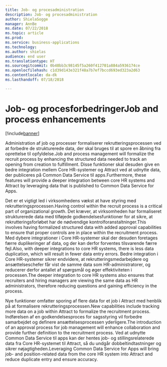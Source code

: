 ```yaml
---
title: Job- og procesadministration
description: Job- og procesadministration
author: ShielaSogge
manager: AnnBe
ms.date: 07/22/2018
ms.topic: article
ms.prod: 
ms.service: business-applications
ms.technology: 
ms.author: shielas
audience: end user
ms.translationtype: HT
ms.sourcegitcommit: 0b40bb3c98145f5a260f412701a884a5936174ce
ms.openlocfilehash: c1d39d143e321f48a7b7ef7bccd693ed323a2d63
ms.contentlocale: da-dk
ms.lasthandoff: 07/18/2018

---
```


# <a name="job-and-process-enhancements"></a><span data-ttu-id="dcf43-103">Job- og procesforbedringer</span><span class="sxs-lookup"><span data-stu-id="dcf43-103">Job and process enhancements</span></span>

[!include[banner](../../../includes/banner.md)]

<span data-ttu-id="dcf43-104">Administration af job og processer formaliserer rekrutteringsprocessen ved at forbedre de strukturerede data, der skal bruges til at spore en åbning fra oprettelse til opfyldelse.</span><span class="sxs-lookup"><span data-stu-id="dcf43-104">Job and process management will formalize the recruit process by enhancing the structured data needed to track an opening from creation to fulfillment.</span></span>
<span data-ttu-id="dcf43-105">Disse funktioner skal desuden give en bedre integration mellem Core HR-systemer og Attract ved at udnytte data, der publiceres på Common Data Service til apps.</span><span class="sxs-lookup"><span data-stu-id="dcf43-105">Furthermore, these features will provide a deeper integration between core HR systems and Attract by leveraging data that is published to Common Data Service for Apps.</span></span>

<span data-ttu-id="dcf43-106">Det er et vigtigt led i virksomhedens vækst at have styring med rekrutteringsprocessen.</span><span class="sxs-lookup"><span data-stu-id="dcf43-106">Having control within the recruit process is a critical part of organizational growth.</span></span> <span data-ttu-id="dcf43-107">Det kræver, at virksomheden har formaliseret strukturerede data med tilføjede godkendelsesfunktioner for at sikre, at rekrutteringsforløbet har de nødvendige kontrolforanstaltninger.</span><span class="sxs-lookup"><span data-stu-id="dcf43-107">This involves having formalized structured data with added approval capabilities to ensure that proper controls are in place within the recruitment process.</span></span> <span data-ttu-id="dcf43-108">Med dybere integrationer i Core HR-systemer skal der desuden foretages færre duplikeringer af data, og der kan derfor forventes tilsvarende færre fejl.</span><span class="sxs-lookup"><span data-stu-id="dcf43-108">Also, with deeper integrations to core HR systems, there is less data duplication, which will result in fewer data entry errors.</span></span> <span data-ttu-id="dcf43-109">Bedre integration i Core HR-systemer sikrer endvidere, at rekrutteringsmedarbejdere og ansættelseschefer får vist de samme data som HR-administratorer, og reducerer derfor antallet af spørgsmål og øger effektiviteten i processen.</span><span class="sxs-lookup"><span data-stu-id="dcf43-109">The deeper integration to core HR systems also ensures that recruiters and hiring managers are viewing the same data as HR administrators, therefore reducing questions and gaining efficiency in the process.</span></span>

<span data-ttu-id="dcf43-110">Nye funktioner omfatter sporing af flere data for et job i Attract med henblik på at formalisere rekrutteringsprocessen.</span><span class="sxs-lookup"><span data-stu-id="dcf43-110">New capabilities include tracking more data on a job within Attract to formalize the recruitment process.</span></span> <span data-ttu-id="dcf43-111">Indførelsen af en godkendelsesproces for sagsstyring vil forbedre samarbejdet og definere ansættelsesprocessen yderligere.</span><span class="sxs-lookup"><span data-stu-id="dcf43-111">The introduction of an approval process for job management will enhance collaboration and provide further definition to the recruitment process.</span></span> <span data-ttu-id="dcf43-112">Ved at udnytte Common Data Service til apps kan der hentes job- og stillingsrelaterede data fra Core HR-systemet til Attract, så du undgår dobbeltindtastninger og sikrer nøjagtigheden.</span><span class="sxs-lookup"><span data-stu-id="dcf43-112">Leveraging Common Data Service for Apps will bring job- and position-related data from the core HR system into Attract and reduce duplicate entry and ensure accuracy.</span></span>

<!--
## Who uses this feature
These features are intended for recruiters and hiring managers and will work
without any additional setup.
## Setup required
Some of the capabilities in this feature will require each user to have a
license to LinkedIn Recruiter.
## Availability
Cloud
## Regional availability
Global
-->

